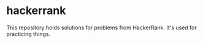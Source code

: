 # hackerrank

This repository holds solutions for problems from HackerRank. It's used for practicing things.
